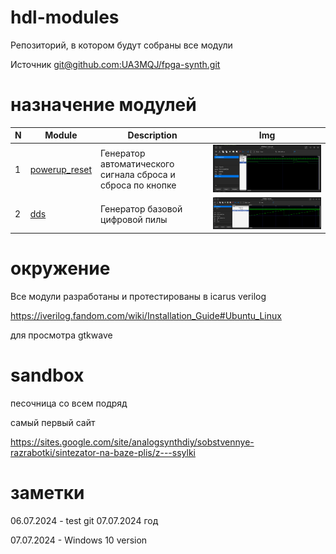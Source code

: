 # hdl-modules

Репозиторий, в котором будут собраны все модули

Источник [git@github.com:UA3MQJ/fpga-synth.git](https://github.com/UA3MQJ/fpga-synth)

# назначение модулей

| N | Module | Description | Img |
| - | ------ | --- | --- |
| 1 | [powerup_reset](/powerup_reset/README.md) | Генератор автоматического сигнала сброса и сброса по кнопке | ![dds](https://github.com/VitaSound/hdl-modules/blob/main/powerup_reset/test.png?raw=true) |
| 2 | [dds](/dds/README.md) | Генератор базовой цифровой пилы | ![dds](https://github.com/VitaSound/hdl-modules/blob/main/dds/test.png?raw=true) |

# окружение

Все модули разработаны и протестированы в icarus verilog

https://iverilog.fandom.com/wiki/Installation_Guide#Ubuntu_Linux

для просмотра gtkwave

# sandbox

песочница со всем подряд

самый первый сайт 

https://sites.google.com/site/analogsynthdiy/sobstvennye-razrabotki/sintezator-na-baze-plis/z---ssylki


# заметки

06.07.2024 - test git
07.07.2024 год

07.07.2024 - Windows 10 version
